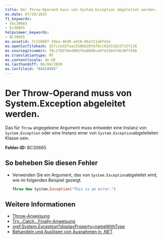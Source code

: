 ```yaml
---
title: Der Throw-Operand muss von System.Exception abgeleitet werden.
ms.date: 07/20/2015
f1_keywords:
- vbc30665
- bc30665
helpviewer_keywords:
- BC30665
ms.assetid: 7c228087-39ea-4b30-a410-6ba711e67e5e
ms.openlocfilehash: 92fccbd2faac5580d28fef8cc02b51b23715f136
ms.sourcegitcommit: f8c270376ed905f6a8896ce0fe25b4f4b38ff498
ms.translationtype: MT
ms.contentlocale: de-DE
ms.lasthandoff: 06/04/2020
ms.locfileid: "84414945"
---
```

# <a name="throw-operand-must-derive-from-systemexception"></a>Der Throw-Operand muss von System.Exception abgeleitet werden.
Das für `Throw` angegebene Argument muss entweder eine Instanz von `System.Exception` oder eine Instanz einer von `System.Exception`abgeleiteten Klasse sein.  
  
 **Fehler-ID:** BC30665  
  
## <a name="to-correct-this-error"></a>So beheben Sie diesen Fehler  
  
- Verwenden Sie ein Argument, das von `System.Exception`abgeleitet wird, wie im folgenden Beispiel gezeigt.  
  
    ```vb
    Throw New System.Exception("This is an error.")  
    ```  
  
## <a name="see-also"></a>Weitere Informationen

- [Throw-Anweisung](../language-reference/statements/throw-statement.md)
- [Try...Catch...Finally-Anweisung](../language-reference/statements/try-catch-finally-statement.md)
- <xref:System.Exception?displayProperty=nameWithType>
- [Behandeln und Auslösen von Ausnahmen in .NET](../../standard/exceptions/index.md)
